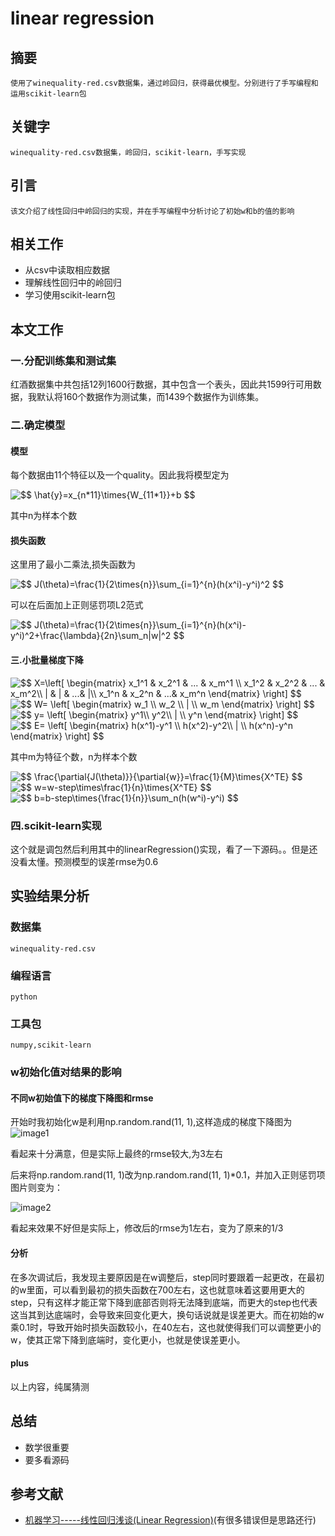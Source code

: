# linear regression


## 摘要

    使用了winequality-red.csv数据集，通过岭回归，获得最优模型。分别进行了手写编程和运用scikit-learn包

## 关键字

    winequality-red.csv数据集，岭回归，scikit-learn，手写实现

## 引言

    该文介绍了线性回归中岭回归的实现，并在手写编程中分析讨论了初始w和b的值的影响

## 相关工作

- 从csv中读取相应数据
- 理解线性回归中的岭回归
- 学习使用scikit-learn包

## 本文工作

### 一.分配训练集和测试集

红酒数据集中共包括12列1600行数据，其中包含一个表头，因此共1599行可用数据，我默认将160个数据作为测试集，而1439个数据作为训练集。

### 二.确定模型

#### 模型

每个数据由11个特征以及一个quality。因此我将模型定为

<img src="https://latex.codecogs.com/gif.latex?$$&space;\hat{y}=x_{n*11}\times{W_{11*1}}&plus;b&space;$$" title="$$ \hat{y}=x_{n*11}\times{W_{11*1}}+b $$" />

其中n为样本个数

#### 损失函数

这里用了最小二乘法,损失函数为

<img src="https://latex.codecogs.com/gif.latex?$$&space;J(\theta)=\frac{1}{2\times{n}}\sum_{i=1}^{n}(h(x^i)-y^i)^2&space;$$" title="$$ J(\theta)=\frac{1}{2\times{n}}\sum_{i=1}^{n}(h(x^i)-y^i)^2 $$" />

可以在后面加上正则惩罚项L2范式

<img src="https://latex.codecogs.com/gif.latex?$$&space;J(\theta)=\frac{1}{2\times{n}}\sum_{i=1}^{n}(h(x^i)-y^i)^2&plus;\frac{\lambda}{2n}\sum_n|w|^2&space;$$" title="$$ J(\theta)=\frac{1}{2\times{n}}\sum_{i=1}^{n}(h(x^i)-y^i)^2+\frac{\lambda}{2n}\sum_n|w|^2 $$" />

#### 三.小批量梯度下降

<img src="https://latex.codecogs.com/gif.latex?$$&space;X=\left[&space;\begin{matrix}&space;x_1^1&space;&&space;x_2^1&space;&&space;...&space;&&space;x_m^1&space;\\&space;x_1^2&space;&&space;x_2^2&space;&&space;...&space;&&space;x_m^2\\&space;|&space;&&space;|&space;&&space;...&&space;|\\&space;x_1^n&space;&&space;x_2^n&space;&&space;...&&space;x_m^n&space;\end{matrix}&space;\right]&space;$$" title="$$ X=\left[ \begin{matrix} x_1^1 & x_2^1 & ... & x_m^1 \\ x_1^2 & x_2^2 & ... & x_m^2\\ | & | & ...& |\\ x_1^n & x_2^n & ...& x_m^n \end{matrix} \right] $$" />

<img src="https://latex.codecogs.com/gif.latex?$$&space;W=&space;\left[&space;\begin{matrix}&space;w_1&space;\\&space;w_2&space;\\&space;|&space;\\&space;w_m&space;\end{matrix}&space;\right]&space;$$" title="$$ W= \left[ \begin{matrix} w_1 \\ w_2 \\ | \\ w_m \end{matrix} \right] $$" />

<img src="https://latex.codecogs.com/gif.latex?$$&space;y=&space;\left[&space;\begin{matrix}&space;y^1\\&space;y^2\\&space;|&space;\\&space;y^n&space;\end{matrix}&space;\right]&space;$$" title="$$ y= \left[ \begin{matrix} y^1\\ y^2\\ | \\ y^n \end{matrix} \right] $$" />

<img src="https://latex.codecogs.com/gif.latex?$$&space;E=&space;\left[&space;\begin{matrix}&space;h(x^1)-y^1&space;\\&space;h(x^2)-y^2\\&space;|&space;\\&space;h(x^n)-y^n&space;\end{matrix}&space;\right]&space;$$" title="$$ E= \left[ \begin{matrix} h(x^1)-y^1 \\ h(x^2)-y^2\\ | \\ h(x^n)-y^n \end{matrix} \right] $$" />

其中m为特征个数，n为样本个数

<img src="https://latex.codecogs.com/gif.latex?$$&space;\frac{\partial{J(\theta)}}{\partial{w}}=\frac{1}{M}\times{X^TE}&space;$$" title="$$ \frac{\partial{J(\theta)}}{\partial{w}}=\frac{1}{M}\times{X^TE} $$" />

<img src="https://latex.codecogs.com/gif.latex?$$&space;w=w-step\times\frac{1}{n}\times{X^TE}&space;$$" title="$$ w=w-step\times\frac{1}{n}\times{X^TE} $$" />

<img src="https://latex.codecogs.com/gif.latex?$$&space;b=b-step\times{\frac{1}{n}}\sum_n(h(w^i)-y^i)&space;$$" title="$$ b=b-step\times{\frac{1}{n}}\sum_n(h(w^i)-y^i) $$" />

### 四.scikit-learn实现

这个就是调包然后利用其中的linearRegression()实现，看了一下源码。。但是还没看太懂。预测模型的误差rmse为0.6

## 实验结果分析

### 数据集

    winequality-red.csv

### 编程语言

    python

### 工具包

    numpy,scikit-learn

### w初始化值对结果的影响

#### 不同w初始值下的梯度下降图和rmse

开始时我初始化w是利用np.random.rand(11, 1),这样造成的梯度下降图为
![image1](梯度下降1.png)

看起来十分满意，但是实际上最终的rmse较大,为3左右

后来将np.random.rand(11, 1)改为np.random.rand(11, 1)*0.1，并加入正则惩罚项图片则变为：

![image2](梯度下降2.png)

看起来效果不好但是实际上，修改后的rmse为1左右，变为了原来的1/3

#### 分析

在多次调试后，我发现主要原因是在w调整后，step同时要跟着一起更改，在最初的w里面，可以看到最初的损失函数在700左右，这也就意味着这要用更大的step，只有这样才能正常下降到底部否则将无法降到底端，而更大的step也代表这当其到达底端时，会导致来回变化更大，换句话说就是误差更大。而在初始的w乘0.1时，导致开始时损失函数较小，在40左右，这也就使得我们可以调整更小的w，使其正常下降到底端时，变化更小，也就是使误差更小。

#### plus

以上内容，纯属猜测

## 总结

- 数学很重要
- 要多看源码

## 参考文献

- [机器学习-----线性回归浅谈(Linear Regression)](https://www.cnblogs.com/GuoJiaSheng/p/3928160.html)(有很多错误但是思路还行)
